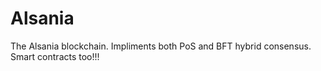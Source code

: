 # Alsania
The Alsania blockchain. Impliments both PoS and BFT hybrid consensus. Smart contracts too!!!
